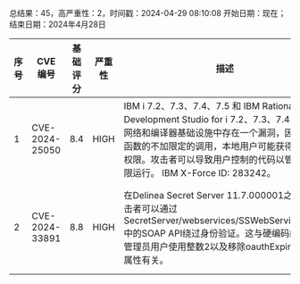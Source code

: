 总结果：45，高严重性：2，时间戳：2024-04-29 08:10:08
开始日期：现在；结束日期：2024年4月28日

| 序号 | CVE 编号 | 基础评分 | 严重性 | 描述 | 参考文献 |
|-----|--------|------------|----------|-------------|------------|
| 1 | CVE-2024-25050 | 8.4  | HIGH | IBM i 7.2、7.3、7.4、7.5 和 IBM Rational Development Studio for i 7.2、7.3、7.4、7.5 的网络和编译器基础设施中存在一个漏洞，因为对库函数的不加限定的调用，本地用户可能获得提升的权限。攻击者可以导致用户控制的代码以管理员权限运行。 IBM X-Force ID: 283242。 | [1]https://exchange.xforce.ibmcloud.com/vulnerabilities/283242<br>[2]https://www.ibm.com/support/pages/node/7149616<br>[3]https://www.ibm.com/support/pages/node/7149672 |
| 2 | CVE-2024-33891 | 8.8  | HIGH | 在Delinea Secret Server 11.7.000001之前，攻击者可以通过SecretServer/webservices/SSWebService.asmx中的SOAP API绕过身份验证。这与硬编码的密钥、管理员用户使用整数2以及移除oauthExpirationId属性有关。 | [1]https://delinea.com/products/secret-server<br>[2]https://docs.delinea.com/online-help/secret-server/release-notes/ss-rn-11-7-000001.htm<br>[3]https://straightblast.medium.com/all-your-secrets-are-belong-to-us-a-delinea-secret-server-authn-authz-bypass-adc26c800ad3<br>[4]https://trust.delinea.com/?tcuUid=17aaf4ef-ada9-46d5-bf97-abd3b07daae3 |